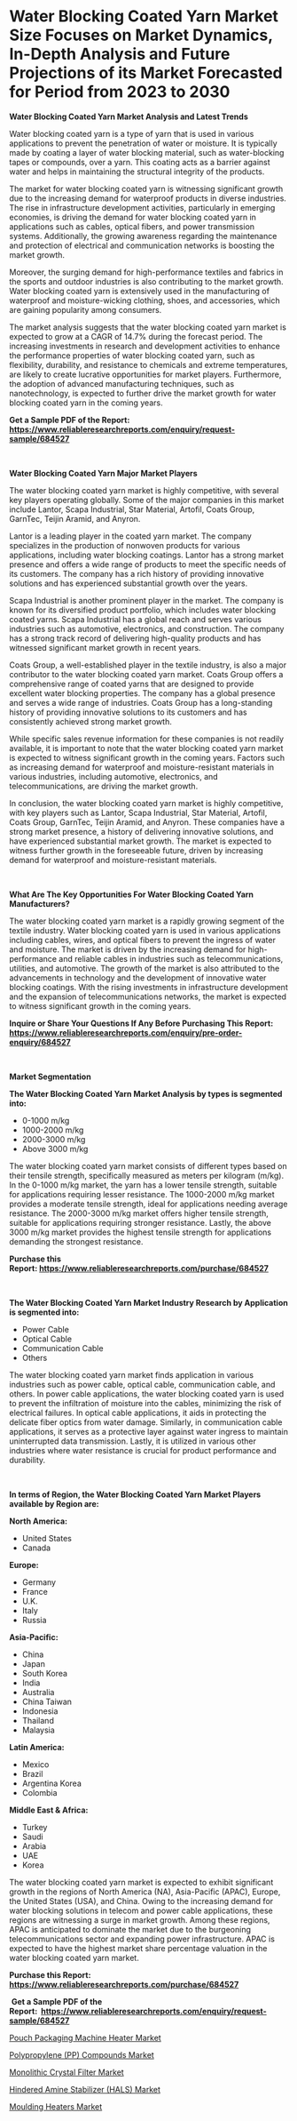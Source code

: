 <p><h1>Water Blocking Coated Yarn Market Size Focuses on Market Dynamics, In-Depth Analysis and Future Projections of its Market Forecasted for Period from 2023 to 2030</h1></p><p><strong>Water Blocking Coated Yarn Market Analysis and Latest Trends</strong></p>
<p><p>Water blocking coated yarn is a type of yarn that is used in various applications to prevent the penetration of water or moisture. It is typically made by coating a layer of water blocking material, such as water-blocking tapes or compounds, over a yarn. This coating acts as a barrier against water and helps in maintaining the structural integrity of the products.</p><p>The market for water blocking coated yarn is witnessing significant growth due to the increasing demand for waterproof products in diverse industries. The rise in infrastructure development activities, particularly in emerging economies, is driving the demand for water blocking coated yarn in applications such as cables, optical fibers, and power transmission systems. Additionally, the growing awareness regarding the maintenance and protection of electrical and communication networks is boosting the market growth.</p><p>Moreover, the surging demand for high-performance textiles and fabrics in the sports and outdoor industries is also contributing to the market growth. Water blocking coated yarn is extensively used in the manufacturing of waterproof and moisture-wicking clothing, shoes, and accessories, which are gaining popularity among consumers.</p><p>The market analysis suggests that the water blocking coated yarn market is expected to grow at a CAGR of 14.7% during the forecast period. The increasing investments in research and development activities to enhance the performance properties of water blocking coated yarn, such as flexibility, durability, and resistance to chemicals and extreme temperatures, are likely to create lucrative opportunities for market players. Furthermore, the adoption of advanced manufacturing techniques, such as nanotechnology, is expected to further drive the market growth for water blocking coated yarn in the coming years.</p></p>
<p><strong>Get a Sample PDF of the Report:&nbsp; <a href="https://www.reliableresearchreports.com/enquiry/request-sample/684527">https://www.reliableresearchreports.com/enquiry/request-sample/684527</a></strong></p>
<p>&nbsp;</p>
<p><strong>Water Blocking Coated Yarn Major Market Players</strong></p>
<p><p>The water blocking coated yarn market is highly competitive, with several key players operating globally. Some of the major companies in this market include Lantor, Scapa Industrial, Star Material, Artofil, Coats Group, GarnTec, Teijin Aramid, and Anyron.</p><p>Lantor is a leading player in the coated yarn market. The company specializes in the production of nonwoven products for various applications, including water blocking coatings. Lantor has a strong market presence and offers a wide range of products to meet the specific needs of its customers. The company has a rich history of providing innovative solutions and has experienced substantial growth over the years.</p><p>Scapa Industrial is another prominent player in the market. The company is known for its diversified product portfolio, which includes water blocking coated yarns. Scapa Industrial has a global reach and serves various industries such as automotive, electronics, and construction. The company has a strong track record of delivering high-quality products and has witnessed significant market growth in recent years.</p><p>Coats Group, a well-established player in the textile industry, is also a major contributor to the water blocking coated yarn market. Coats Group offers a comprehensive range of coated yarns that are designed to provide excellent water blocking properties. The company has a global presence and serves a wide range of industries. Coats Group has a long-standing history of providing innovative solutions to its customers and has consistently achieved strong market growth.</p><p>While specific sales revenue information for these companies is not readily available, it is important to note that the water blocking coated yarn market is expected to witness significant growth in the coming years. Factors such as increasing demand for waterproof and moisture-resistant materials in various industries, including automotive, electronics, and telecommunications, are driving the market growth.</p><p>In conclusion, the water blocking coated yarn market is highly competitive, with key players such as Lantor, Scapa Industrial, Star Material, Artofil, Coats Group, GarnTec, Teijin Aramid, and Anyron. These companies have a strong market presence, a history of delivering innovative solutions, and have experienced substantial market growth. The market is expected to witness further growth in the foreseeable future, driven by increasing demand for waterproof and moisture-resistant materials.</p></p>
<p>&nbsp;</p>
<p><strong>What Are The Key Opportunities For Water Blocking Coated Yarn Manufacturers?</strong></p>
<p><p>The water blocking coated yarn market is a rapidly growing segment of the textile industry. Water blocking coated yarn is used in various applications including cables, wires, and optical fibers to prevent the ingress of water and moisture. The market is driven by the increasing demand for high-performance and reliable cables in industries such as telecommunications, utilities, and automotive. The growth of the market is also attributed to the advancements in technology and the development of innovative water blocking coatings. With the rising investments in infrastructure development and the expansion of telecommunications networks, the market is expected to witness significant growth in the coming years.</p></p>
<p><strong>Inquire or Share Your Questions If Any Before Purchasing This Report: <a href="https://www.reliableresearchreports.com/enquiry/pre-order-enquiry/684527">https://www.reliableresearchreports.com/enquiry/pre-order-enquiry/684527</a></strong></p>
<p>&nbsp;</p>
<p><strong>Market Segmentation</strong></p>
<p><strong>The Water Blocking Coated Yarn Market Analysis by types is segmented into:</strong></p>
<p><ul><li>0-1000 m/kg</li><li>1000-2000 m/kg</li><li>2000-3000 m/kg</li><li>Above 3000 m/kg</li></ul></p>
<p><p>The water blocking coated yarn market consists of different types based on their tensile strength, specifically measured as meters per kilogram (m/kg). In the 0-1000 m/kg market, the yarn has a lower tensile strength, suitable for applications requiring lesser resistance. The 1000-2000 m/kg market provides a moderate tensile strength, ideal for applications needing average resistance. The 2000-3000 m/kg market offers higher tensile strength, suitable for applications requiring stronger resistance. Lastly, the above 3000 m/kg market provides the highest tensile strength for applications demanding the strongest resistance.</p></p>
<p><strong>Purchase this Report:&nbsp;<a href="https://www.reliableresearchreports.com/purchase/684527">https://www.reliableresearchreports.com/purchase/684527</a></strong></p>
<p>&nbsp;</p>
<p><strong>The Water Blocking Coated Yarn Market Industry Research by Application is segmented into:</strong></p>
<p><ul><li>Power Cable</li><li>Optical Cable</li><li>Communication Cable</li><li>Others</li></ul></p>
<p><p>The water blocking coated yarn market finds application in various industries such as power cable, optical cable, communication cable, and others. In power cable applications, the water blocking coated yarn is used to prevent the infiltration of moisture into the cables, minimizing the risk of electrical failures. In optical cable applications, it aids in protecting the delicate fiber optics from water damage. Similarly, in communication cable applications, it serves as a protective layer against water ingress to maintain uninterrupted data transmission. Lastly, it is utilized in various other industries where water resistance is crucial for product performance and durability.</p></p>
<p>&nbsp;</p>
<p><strong>In terms of Region, the Water Blocking Coated Yarn Market Players available by Region are:</strong></p>
<p>
    <p> <strong> North America: </strong>
        <ul>
            <li>United States</li>
            <li>Canada</li>
        </ul>
        </p> 
    <p> <strong> Europe: </strong>
        <ul>
            <li>Germany</li>
            <li>France</li>
            <li>U.K.</li>
            <li>Italy</li>
            <li>Russia</li>
        </ul>
        </p> 
    <p> <strong> Asia-Pacific: </strong>
        <ul>
            <li>China</li>
            <li>Japan</li>
            <li>South Korea</li>
            <li>India</li>
            <li>Australia</li>
            <li>China Taiwan</li>
            <li>Indonesia</li>
            <li>Thailand</li>
            <li>Malaysia</li>
        </ul>
        </p> 
    <p> <strong> Latin America: </strong>
        <ul>
            <li>Mexico</li>
            <li>Brazil</li>
            <li>Argentina Korea</li>
            <li>Colombia</li>
        </ul>
        </p> 
    <p> <strong> Middle East & Africa: </strong>
        <ul>
            <li>Turkey</li>
            <li>Saudi</li>
            <li>Arabia</li>
            <li>UAE</li>
            <li>Korea</li>
        </ul>
    </p>
    </p>
<p><p>The water blocking coated yarn market is expected to exhibit significant growth in the regions of North America (NA), Asia-Pacific (APAC), Europe, the United States (USA), and China. Owing to the increasing demand for water blocking solutions in telecom and power cable applications, these regions are witnessing a surge in market growth. Among these regions, APAC is anticipated to dominate the market due to the burgeoning telecommunications sector and expanding power infrastructure. APAC is expected to have the highest market share percentage valuation in the water blocking coated yarn market.</p></p>
<p><strong>Purchase this Report: <a href="https://www.reliableresearchreports.com/purchase/684527">https://www.reliableresearchreports.com/purchase/684527</a></strong></p>
<p>&nbsp;<strong>Get a Sample PDF of the Report:&nbsp;&nbsp;<a href="https://www.reliableresearchreports.com/enquiry/request-sample/684527">https://www.reliableresearchreports.com/enquiry/request-sample/684527</a></strong></p>
<p><strong></strong></p>
<p><p><a href="https://github.com/BryceTownsendr/Market-Research-Report-List-1/blob/main/pouch-packaging-machine-heater-market.md">Pouch Packaging Machine Heater Market</a></p><p><a href="https://medium.com/@joycelucas56/polypropylene-pp-compounds-market-exploring-market-share-market-trends-and-future-growth-1b93c8b359b4">Polypropylene (PP) Compounds Market</a></p><p><a href="https://www.linkedin.com/pulse/monolithic-crystal-filter-market-size-share-amp-trends-vxvge/">Monolithic Crystal Filter Market</a></p><p><a href="https://medium.com/@emilywest91/analyzing-hindered-amine-stabilizer-hals-market-global-industry-perspective-and-forecast-2023-53bac63b10bb">Hindered Amine Stabilizer (HALS) Market</a></p><p><a href="https://github.com/WillieWoodard/Market-Research-Report-List-1/blob/main/moulding-heaters-market.md">Moulding Heaters Market</a></p></p>